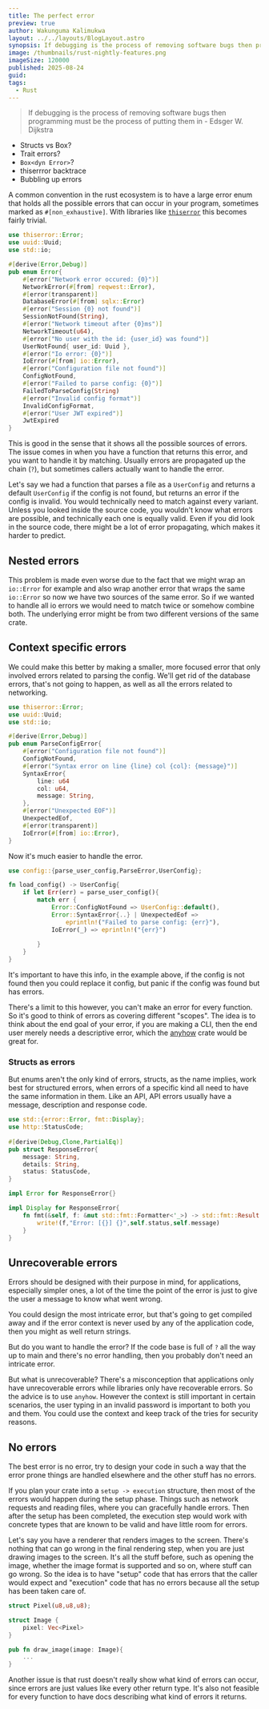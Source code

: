 ```yaml
---
title: The perfect error
preview: true
author: Wakunguma Kalimukwa
layout: ../../layouts/BlogLayout.astro
synopsis: If debugging is the process of removing software bugs then programming must be the process of putting them in
image: /thumbnails/rust-nightly-features.png
imageSize: 120000
published: 2025-08-24
guid:
tags:
  - Rust
---
```


> If debugging is the process of removing software bugs then programming must be 
> the process of putting them in - Edsger W. Dijkstra

- Structs vs Box? 
- Trait errors?
- `Box<dyn Error>`?
- thiserrror backtrace
- Bubbling up errors

A common convention in the rust ecosystem is to have a large error enum that 
holds all the possible errors that can occur in your program, sometimes 
marked as `#[non_exhaustive]`. With libraries like 
[`thiserror`](https://docs.rs/thiserror/latest/thiserror/) this becomes fairly trivial. 

```rust
use thiserror::Error;
use uuid::Uuid;
use std::io;

#[derive(Error,Debug)]
pub enum Error{
	#[error("Network error occured: {0}")]
	NetworkError(#[from] reqwest::Error),
	#[error(transparent)]
	DatabaseError(#[from] sqlx::Error)
	#[error("Session {0} not found")]
	SessionNotFound(String),
	#[error("Network timeout after {0}ms")]
	NetworkTimeout(u64),
	#[error("No user with the id: {user_id} was found")]
	UserNotFound{ user_id: Uuid },
	#[error("Io error: {0}")]
	IoError(#[from] io::Error),
	#[error("Configuration file not found")]
	ConfigNotFound,
	#[error("Failed to parse config: {0}")]
	FailedToParseConfig(String)
	#[error("Invalid config format")]
	InvalidConfigFormat,
	#[error("User JWT expired")]
	JwtExpired
}
```

This is good in the sense that it shows all the possible sources of errors.
The issue comes in when you have a function that returns this error, and you want to handle it by
matching. Usually errors are propagated up the chain (`?`), but sometimes callers actually want
to handle the error.

Let's say we had a function that parses a file as a `UserConfig` and returns a default 
`UserConfig` if the config is not found, but returns an error if the config is invalid. You would 
technically need to match against every variant. Unless you looked inside the source code, 
you wouldn't know what errors are possible, and technically each one is equally valid. Even if you 
did look in the source code, there might be a lot of error propagating, which makes it harder to predict.

## Nested errors

This problem is made even worse due to the fact that we might wrap 
an `io::Error` for example and also wrap another error that wraps 
the same `io::Error` so now we have two sources of the same error. 
So if we wanted to handle all io errors we would need to match twice or 
somehow combine both. The underlying error might be from two different 
versions of the same crate.

## Context specific errors
We could make this better by making a smaller, more focused error that only involved errors 
related to parsing the config. We'll get rid of the database errors, that's not going to 
happen, as well as all the errors related to networking.

```rust
use thiserror::Error;
use uuid::Uuid;
use std::io;

#[derive(Error,Debug)]
pub enum ParseConfigError{
	#[error("Configuration file not found")]
	ConfigNotFound,
	#[error("Syntax error on line {line} col {col}: {message}")]
	SyntaxError{
		line: u64
		col: u64,
		message: String,
	},
	#[error("Unexpected EOF")]
	UnexpectedEof,
	#[error(transparent)]
	IoError(#[from] io::Error),
}
```

Now it's much easier to handle the error.

```rust
use config::{parse_user_config,ParseError,UserConfig};

fn load_config() -> UserConfig{
	if let Err(err) = parse_user_config(){
		match err {
			Error::ConfigNotFound => UserConfig::default(),
			Error::SyntaxError{..} | UnexpectedEof => 
				eprintln!("Failed to parse config: {err}"),
			IoError(_) => eprintln!("{err}")
			
		}
	}
}
```

It's important to have this info, in the example above, if the config is not found then you 
could replace it config, but panic if the config was found but has errors.

There's a limit to this however, you can't make an error for every function. So it's 
good to think of errors as covering different "scopes". The idea is to think about 
the end goal of your error, if you are making a CLI, then the end user merely needs 
a descriptive error, which the [anyhow](https://docs.rs/anyhow/latest/anyhow/) crate would 
be great for.

### Structs as errors
But enums aren't the only kind of errors, structs, as the name implies, work best for 
structured errors, when errors of a specific kind all need to have the same information 
in them. Like an API, API errors usually have a message, description and response code.

```rust
use std::{error::Error, fmt::Display};
use http::StatusCode;
  
#[derive(Debug,Clone,PartialEq)]
pub struct ResponseError{
    message: String,
    details: String,
    status: StatusCode,
}

impl Error for ResponseError{}

impl Display for ResponseError{
    fn fmt(&self, f: &mut std::fmt::Formatter<'_>) -> std::fmt::Result {
        write!(f,"Error: [{}] {}",self.status,self.message)
    }
}
```
## Unrecoverable errors
Errors should be designed with their purpose in mind, for applications, especially 
simpler ones, a lot of the time the point of the error is just to give the user a 
message to know what went wrong.

You could design the most intricate error, but that's going to get compiled away and if 
the error context is never used by any of the application code, then you might as well return strings.

But do you want to handle the error? If the code base is full of `?` all the way up to main 
and there's no error handling, then you probably don't need an intricate error.

But what is unrecoverable? There's a misconception that applications only have unrecoverable errors 
while libraries only have recoverable errors. So the advice is to use `anyhow`. However the 
context is still important in certain scenarios, the user typing in an invalid password is important 
to both you and them. You could use the context and keep track of the tries for security reasons.

## No errors
The best error is no error, try to design your code in such a way that the error prone things 
are handled elsewhere and the other stuff has no errors.

If you plan your crate into a `setup -> execution` structure, then most of the errors would happen 
during the setup phase. Things such as network requests and reading files, where you can 
gracefully handle errors. Then after the setup has been completed, the execution step would work with 
concrete types that are known to be valid and have little room for errors. 

Let's say you have a renderer that renders images to the screen. There's nothing that can go wrong in 
the final rendering step, when you are just drawing images to the screen. It's all the stuff before, 
such as opening the image, whether the image format is supported and so on, where stuff can go wrong. 
So the idea is to have "setup" code that has errors that the caller would expect and "execution" code 
that has no errors because all the setup has been taken care of.

```rust
struct Pixel(u8,u8,u8);

struct Image {
	pixel: Vec<Pixel>
}

pub fn draw_image(image: Image){
	...
}
```

Another issue is that rust doesn't really show what kind of errors can occur, since errors are 
just values like every other return type. It's also not feasible for every function to have docs 
describing what kind of errors it returns.
